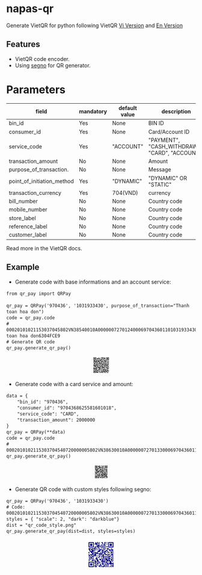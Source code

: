 # napas-qr

Generate VietQR for python following VietQR [Vi Version](https://vietqr.net/portal-service/download/documents/QR_Format_T&C_v1.0_VN_092021.pdf)
and [En Version](https://vietqr.net/portal-service/download/documents/QR_Format_T&C_v1.5.2_EN_102022.pdf)

## Features

* VietQR code encoder.
* Using [segno](https://segno.readthedocs.io/en/latest/) for QR generator.

# Parameters
| field           | mandatory | default value | description|
|-----------------|---------|---------|--------------------|
| bin_id          | Yes     | None    | BIN ID             |
| consumer_id     | Yes     | None    | Card/Account ID|
| service_code    | Yes     | "ACCOUNT"|"PAYMENT", "CASH_WITHDRAWL", "CARD", "ACCOUNT"|
| transaction_amount        | No      | None  | Amount|
| purpose_of_transaction.   | No      |  None | Message|
| point_of_initiation_method| Yes     |  "DYNAMIC"   | "DYNAMIC" OR "STATIC"|
| transaction_currency      | Yes     |   704(VND) |    currency|
| bill_number               | No      |   None |    Country code|
| mobile_number             | No      |   None |    Country code|
| store_label               | No      |   None   |    Country code|
| reference_label           | No      |   None   |    Country code|
| customer_label            | No      |   None   |    Country code|

Read more in the VietQR docs.

## Example

* Generate code with base informations and an account service:
```
from qr_pay import QRPay

qr_pay = QRPay('970436', '1031933430', purpose_of_transaction="Thanh toan hoa don")
code = qr_pay.code
# 00020101021153037045802VN38540010A00000072701240006970436011010319334300208QRIBFTTA62220818Thanh toan hoa don6304FCE9
# Generate QR code
qr_pay.generate_qr_pay()
```

<p align="center">
    <img src="./resources/images/qr_code_base.png">
</p>

* Generate code with a card service and amount:
```
data = {
    "bin_id": "970436",
    "consumer_id": "9704368625581601018",
    "service_code": "CARD",
    "transaction_amount": 2000000
}
qr_pay = QRPay(**data)
code = qr_pay.code
# 0002010102115303704540720000005802VN38630010A00000072701330006970436011997043686255816010180208QRIBFTTC63045FCF
qr_pay.generate_qr_pay()
```

<p align="center">
    <img src="./resources/images/qr_code_card.png">
</p>

* Generate QR code with custom styles following segno:
```
qr_pay = QRPay('970436', '1031933430')
# Code: 0002010102115303704540720000005802VN38630010A00000072701330006970436011997043686255816010180208QRIBFTTC63045FCF
styles = { "scale": 2, "dark": "darkblue"}
dist = "qr_code_style.png"
qr_pay.generate_qr_pay(dist=dist, styles=styles)
```

<p align="center">
    <img src="./resources/images/qr_code_style.png">
</p>
